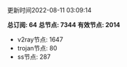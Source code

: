 更新时间2022-08-11 03:09:14

**总订阅: 64**
**总节点: 7344**
**有效节点: 2014**
- v2ray节点: 1647
- trojan节点: 80
- ss节点: 287
